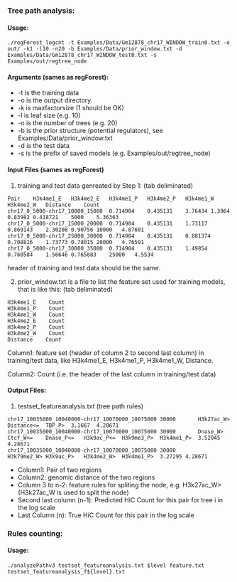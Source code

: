 ### Tree path analysis:
#### Usage:
```
./regForest_logcnt -t Examples/Data/Gm12878_chr17_WINDOW_train0.txt -o out/ -k1 -l10 -n20 -b Examples/Data/prior_window.txt -d Examples/Data/Gm12878_chr17_WINDOW_test0.txt -s Examples/out/regtree_node
```
#### Arguments (sames as regForest): 
- -t is the training data
- -o is the output directory
- -k is maxfactorsize (1 should be OK)
- -l is leaf size (e.g. 10)
- -n is the number of trees (e.g. 20)
- -b is the prior structure (potential regulators), see Examples/Data/prior_window.txt 
- -d is the test data
- -s is the prefix of saved models (e.g. Examples/out/regtree_node)


#### Input Files (sames as regForest)
1. training and test data genreated by Step 1: (tab deliminated)
```
Pair	H3k4me1_E	H3k4me2_E	H3k4me1_P	H3k4me2_P	H3k4me1_W	H3k4me2_W	Distance	Count
chr17_0_5000-chr17_10000_15000	0.714904	0.435131	3.76434	1.3964	0.83982	0.418721	5000	5.36363
chr17_0_5000-chr17_15000_20000	0.714904	0.435131	1.73117	0.869143	2.30208	0.90756	10000	4.87601
chr17_0_5000-chr17_25000_30000	0.714904	0.435131	0.881374	0.708816	1.73773	0.78015	20000	4.76591
chr17_0_5000-chr17_30000_35000	0.714904	0.435131	1.49854	0.760584	1.56646	0.765883	25000	4.5534
```
header of training and test data should be the same.

2. prior_window.txt is a file to list the feature set used for training models, that is like this: (tab deliminated)
```
H3k4me1_E    Count
H3k4me1_P    Count
H3k4me1_W    Count
H3k4me2_E    Count
H3k4me2_P    Count
H3k4me2_W    Count
Distance    Count
```
Column1: feature set (header of column 2 to second last column) in training/test data, like H3k4me1_E, H3k4me1_P, H3k4me1_W, Distance.

Column2: Count (i.e. the header of the last column in training/test data)

#### Output Files:
1. testset_featureanalysis.txt (tree path rules)
```
chr17_10035000_10040000-chr17_10070000_10075000	30000		H3k27ac_W>	Distance<=	TBP_P>	3.1667	4.28671
chr17_10035000_10040000-chr17_10070000_10075000	30000		Dnase_W>	Ctcf_W<=	Dnase_P<=	H3k9ac_P<=	H3k9me3_P>	H3k4me1_P>	3.52945	4.28671
chr17_10035000_10040000-chr17_10070000_10075000	30000		H3k79me2_W>	H3k9ac_P>	H3k4me2_W>	H3k4me1_P>	3.27295	4.28671
```
- Column1: Pair of two regions
- Column2: genomic distance of the two regions
- Column 3 to n-2: feature rules for spliting the node, e.g. H3k27ac_W> (H3k27ac_W is used to split the node)
- Second last column (n-1): Predicted HiC Count for this pair for tree i in the log scale 
- Last Column (n): True HiC Count for this pair in the log scale 	


### Rules counting:
#### Usage:
```
./analyzePathv3 testset_featureanalysis.txt $level feature.txt testset_featureanalysis_f${level}.txt
```
